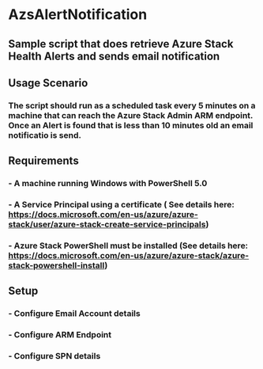 # AzsAlertNotification

## Sample script that does retrieve Azure Stack Health Alerts and sends email notification

## Usage Scenario

### The script should run as a scheduled task every 5 minutes on a machine that can reach the Azure Stack Admin ARM endpoint. Once an Alert is found that is less than 10 minutes old an email notificatio is send. 


## Requirements

### - A machine running Windows with PowerShell 5.0
### - A Service Principal using a certificate ( See details here: https://docs.microsoft.com/en-us/azure/azure-stack/user/azure-stack-create-service-principals)
### - Azure Stack PowerShell must be installed (See details here: https://docs.microsoft.com/en-us/azure/azure-stack/azure-stack-powershell-install)

## Setup

### - Configure Email Account details
### - Configure ARM Endpoint
### - Configure SPN details